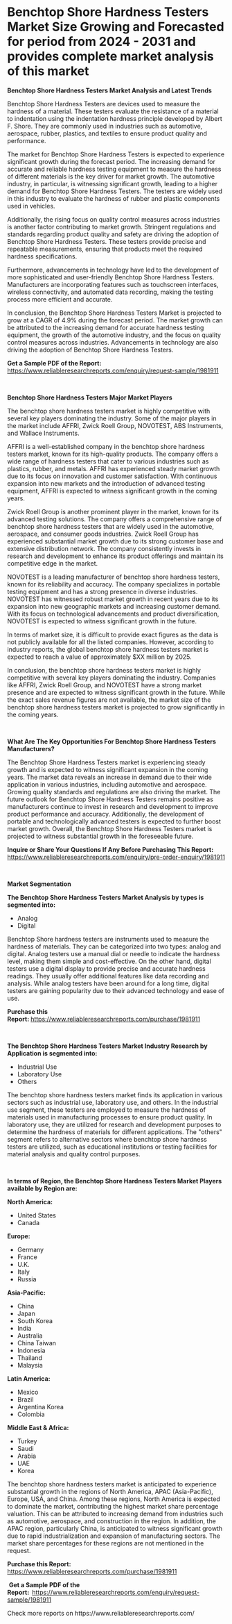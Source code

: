 <p><h1>Benchtop Shore Hardness Testers Market Size Growing and Forecasted for period from 2024 - 2031 and provides complete market analysis of this market</h1></p><p><strong>Benchtop Shore Hardness Testers Market Analysis and Latest Trends</strong></p>
<p><p>Benchtop Shore Hardness Testers are devices used to measure the hardness of a material. These testers evaluate the resistance of a material to indentation using the indentation hardness principle developed by Albert F. Shore. They are commonly used in industries such as automotive, aerospace, rubber, plastics, and textiles to ensure product quality and performance.</p><p>The market for Benchtop Shore Hardness Testers is expected to experience significant growth during the forecast period. The increasing demand for accurate and reliable hardness testing equipment to measure the hardness of different materials is the key driver for market growth. The automotive industry, in particular, is witnessing significant growth, leading to a higher demand for Benchtop Shore Hardness Testers. The testers are widely used in this industry to evaluate the hardness of rubber and plastic components used in vehicles.</p><p>Additionally, the rising focus on quality control measures across industries is another factor contributing to market growth. Stringent regulations and standards regarding product quality and safety are driving the adoption of Benchtop Shore Hardness Testers. These testers provide precise and repeatable measurements, ensuring that products meet the required hardness specifications.</p><p>Furthermore, advancements in technology have led to the development of more sophisticated and user-friendly Benchtop Shore Hardness Testers. Manufacturers are incorporating features such as touchscreen interfaces, wireless connectivity, and automated data recording, making the testing process more efficient and accurate.</p><p>In conclusion, the Benchtop Shore Hardness Testers Market is projected to grow at a CAGR of 4.9% during the forecast period. The market growth can be attributed to the increasing demand for accurate hardness testing equipment, the growth of the automotive industry, and the focus on quality control measures across industries. Advancements in technology are also driving the adoption of Benchtop Shore Hardness Testers.</p></p>
<p><strong>Get a Sample PDF of the Report:&nbsp;</strong> <a href="https://www.reliableresearchreports.com/enquiry/request-sample/1981911">https://www.reliableresearchreports.com/enquiry/request-sample/1981911</a></p>
<p>&nbsp;</p>
<p><strong>Benchtop Shore Hardness Testers Major Market Players</strong></p>
<p><p>The benchtop shore hardness testers market is highly competitive with several key players dominating the industry. Some of the major players in the market include AFFRI, Zwick Roell Group, NOVOTEST, ABS Instruments, and Wallace Instruments.</p><p>AFFRI is a well-established company in the benchtop shore hardness testers market, known for its high-quality products. The company offers a wide range of hardness testers that cater to various industries such as plastics, rubber, and metals. AFFRI has experienced steady market growth due to its focus on innovation and customer satisfaction. With continuous expansion into new markets and the introduction of advanced testing equipment, AFFRI is expected to witness significant growth in the coming years.</p><p>Zwick Roell Group is another prominent player in the market, known for its advanced testing solutions. The company offers a comprehensive range of benchtop shore hardness testers that are widely used in the automotive, aerospace, and consumer goods industries. Zwick Roell Group has experienced substantial market growth due to its strong customer base and extensive distribution network. The company consistently invests in research and development to enhance its product offerings and maintain its competitive edge in the market.</p><p>NOVOTEST is a leading manufacturer of benchtop shore hardness testers, known for its reliability and accuracy. The company specializes in portable testing equipment and has a strong presence in diverse industries. NOVOTEST has witnessed robust market growth in recent years due to its expansion into new geographic markets and increasing customer demand. With its focus on technological advancements and product diversification, NOVOTEST is expected to witness significant growth in the future.</p><p>In terms of market size, it is difficult to provide exact figures as the data is not publicly available for all the listed companies. However, according to industry reports, the global benchtop shore hardness testers market is expected to reach a value of approximately $XX million by 2025.</p><p>In conclusion, the benchtop shore hardness testers market is highly competitive with several key players dominating the industry. Companies like AFFRI, Zwick Roell Group, and NOVOTEST have a strong market presence and are expected to witness significant growth in the future. While the exact sales revenue figures are not available, the market size of the benchtop shore hardness testers market is projected to grow significantly in the coming years.</p></p>
<p>&nbsp;</p>
<p><strong>What Are The Key Opportunities For Benchtop Shore Hardness Testers Manufacturers?</strong></p>
<p><p>The Benchtop Shore Hardness Testers market is experiencing steady growth and is expected to witness significant expansion in the coming years. The market data reveals an increase in demand due to their wide application in various industries, including automotive and aerospace. Growing quality standards and regulations are also driving the market. The future outlook for Benchtop Shore Hardness Testers remains positive as manufacturers continue to invest in research and development to improve product performance and accuracy. Additionally, the development of portable and technologically advanced testers is expected to further boost market growth. Overall, the Benchtop Shore Hardness Testers market is projected to witness substantial growth in the foreseeable future.</p></p>
<p><strong>Inquire or Share Your Questions If Any Before Purchasing This Report:</strong> <a href="https://www.reliableresearchreports.com/enquiry/pre-order-enquiry/1981911">https://www.reliableresearchreports.com/enquiry/pre-order-enquiry/1981911</a></p>
<p>&nbsp;</p>
<p><strong>Market Segmentation</strong></p>
<p><strong>The Benchtop Shore Hardness Testers Market Analysis by types is segmented into:</strong></p>
<p><ul><li>Analog</li><li>Digital</li></ul></p>
<p><p>Benchtop Shore hardness testers are instruments used to measure the hardness of materials. They can be categorized into two types: analog and digital. Analog testers use a manual dial or needle to indicate the hardness level, making them simple and cost-effective. On the other hand, digital testers use a digital display to provide precise and accurate hardness readings. They usually offer additional features like data recording and analysis. While analog testers have been around for a long time, digital testers are gaining popularity due to their advanced technology and ease of use.</p></p>
<p><strong>Purchase this Report:&nbsp;</strong><a href="https://www.reliableresearchreports.com/purchase/1981911">https://www.reliableresearchreports.com/purchase/1981911</a></p>
<p>&nbsp;</p>
<p><strong>The Benchtop Shore Hardness Testers Market Industry Research by Application is segmented into:</strong></p>
<p><ul><li>Industrial Use</li><li>Laboratory Use</li><li>Others</li></ul></p>
<p><p>The benchtop shore hardness testers market finds its application in various sectors such as industrial use, laboratory use, and others. In the industrial use segment, these testers are employed to measure the hardness of materials used in manufacturing processes to ensure product quality. In laboratory use, they are utilized for research and development purposes to determine the hardness of materials for different applications. The "others" segment refers to alternative sectors where benchtop shore hardness testers are utilized, such as educational institutions or testing facilities for material analysis and quality control purposes.</p></p>
<p>&nbsp;</p>
<p><strong>In terms of Region, the Benchtop Shore Hardness Testers Market Players available by Region are:</strong></p>
<p>
    <p> <strong> North America: </strong>
        <ul>
            <li>United States</li>
            <li>Canada</li>
        </ul>
        </p> 
    <p> <strong> Europe: </strong>
        <ul>
            <li>Germany</li>
            <li>France</li>
            <li>U.K.</li>
            <li>Italy</li>
            <li>Russia</li>
        </ul>
        </p> 
    <p> <strong> Asia-Pacific: </strong>
        <ul>
            <li>China</li>
            <li>Japan</li>
            <li>South Korea</li>
            <li>India</li>
            <li>Australia</li>
            <li>China Taiwan</li>
            <li>Indonesia</li>
            <li>Thailand</li>
            <li>Malaysia</li>
        </ul>
        </p> 
    <p> <strong> Latin America: </strong>
        <ul>
            <li>Mexico</li>
            <li>Brazil</li>
            <li>Argentina Korea</li>
            <li>Colombia</li>
        </ul>
        </p> 
    <p> <strong> Middle East & Africa: </strong>
        <ul>
            <li>Turkey</li>
            <li>Saudi</li>
            <li>Arabia</li>
            <li>UAE</li>
            <li>Korea</li>
        </ul>
    </p>
    </p>
<p><p>The benchtop shore hardness testers market is anticipated to experience substantial growth in the regions of North America, APAC (Asia-Pacific), Europe, USA, and China. Among these regions, North America is expected to dominate the market, contributing the highest market share percentage valuation. This can be attributed to increasing demand from industries such as automotive, aerospace, and construction in the region. In addition, the APAC region, particularly China, is anticipated to witness significant growth due to rapid industrialization and expansion of manufacturing sectors. The market share percentages for these regions are not mentioned in the request.</p></p>
<p><strong>Purchase this Report: </strong><a href="https://www.reliableresearchreports.com/purchase/1981911">https://www.reliableresearchreports.com/purchase/1981911</a></p>
<p>&nbsp;<strong>Get a Sample PDF of the Report:&nbsp;&nbsp;</strong><a href="https://www.reliableresearchreports.com/enquiry/request-sample/1981911">https://www.reliableresearchreports.com/enquiry/request-sample/1981911</a></p>
<p><strong></strong></p>
<p>Check more reports on https://www.reliableresearchreports.com/</p>